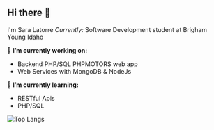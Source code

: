 <h2>Hi there 👋</h2>
I'm Sara Latorre
<i>Currently:</i> Software Development student at Brigham Young Idaho

__🔭 I’m currently working on:__
- Backend PHP/SQL PHPMOTORS web app
- Web Services with MongoDB & NodeJs

__🌱 I’m currently learning:__
- RESTful Apis
- PHP/SQL

![Top Langs](https://github-readme-stats.vercel.app/api/top-langs/?username=saraltr&layout=compact)

<!--
**saraltr/saraltr** is a ✨ _special_ ✨ repository because its `README.md` (this file) appears on your GitHub profile.

Here are some ideas to get you started:

- 🔭 I’m currently working on ...
- 🌱 I’m currently learning ...
- 👯 I’m looking to collaborate on ...
- 🤔 I’m looking for help with ...
- 💬 Ask me about ...
- 📫 How to reach me: ...
- 😄 Pronouns: ...
- ⚡ Fun fact: ...
-->
